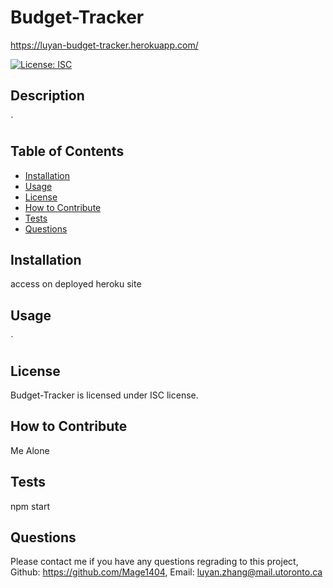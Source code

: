 # Budget-Tracker

https://luyan-budget-tracker.herokuapp.com/

[![License: ISC](https://img.shields.io/badge/License-ISC-blue.svg)](https://opensource.org/licenses/ISC)

## Description

`

## Table of Contents

- [Installation](#Installation)
- [Usage](#Usage)
- [License](#License)
- [How to Contribute](#How-to-Contribute)
- [Tests](#Tests)
- [Questions](#Contact-Me)

<a name="Installation"></a>

## Installation

access on deployed heroku site

<a name="Usage"></a>

## Usage

`

<a name="License"></a>

## License

Budget-Tracker is licensed under ISC license.

<a name="How-to-Contribute"></a>

## How to Contribute

Me Alone

<a name="Tests"></a>

## Tests

npm start

<a name="Contact-Me)"></a>

## Questions

Please contact me if you have any questions regrading to this project,
Github: https://github.com/Mage1404,
Email: luyan.zhang@mail.utoronto.ca
